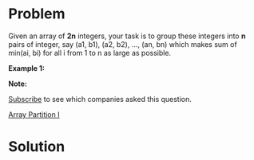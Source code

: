 
# Problem

Given an array of **2n** integers, your task is to group these integers into
**n** pairs of integer, say (a1, b1), (a2, b2), ..., (an, bn) which makes sum
of min(ai, bi) for all i from 1 to n as large as possible.

**Example 1:**  

**Note:**  

[Subscribe](/subscribe/) to see which companies asked this question.



[Array Partition I](https://leetcode.com/problems/array-partition-i)

# Solution



